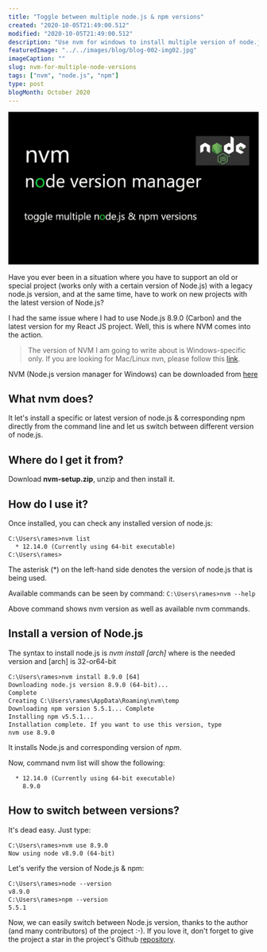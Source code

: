 ```yaml
---
title: "Toggle between multiple node.js & npm versions"
created: "2020-10-05T21:49:00.512"
modified: "2020-10-05T21:49:00.512"
description: "Use nvm for windows to install multiple version of node.js & npm and easily toggle between them"
featuredImage: "../../images/blog/blog-002-img02.jpg"
imageCaption: ""
slug: nvm-for-multiple-node-versions
tags: ["nvm", "node.js", "npm"]
type: post
blogMonth: October 2020
---
```


![blog image](../../images/blog/blog-002-img02.jpg " ")

Have you ever been in a situation where you have to support an old or special project (works only with a certain version of Node.js) with a legacy node.js version, and at the same time, have to work on new projects with the latest version of Node.js?

I had the same issue where I had to use Node.js 8.9.0 (Carbon) and the latest version for my React JS project. Well, this is where NVM comes into the action.

> The version of NVM I am going to write about is Windows-specific only. If you are looking for Mac/Linux nvn, please follow this [link](https://github.com/nvm-sh/nvm).

NVM (Node.js version manager for Windows) can be downloaded from [here](https://github.com/coreybutler/nvm-windows/releases)

## What nvm does?

It let's install a specific or latest version of node.js & corresponding npm directly from the command line and let us switch between different version of node.js.

## Where do I get it from?

Download **nvm-setup.zip**, unzip and then install it.

## How do I use it?

Once installed, you can check any installed version of node.js:

```
C:\Users\rames>nvm list
  * 12.14.0 (Currently using 64-bit executable)
C:\Users\rames>
```

The asterisk (\*) on the left-hand side denotes the version of node.js that is being used.

Available commands can be seen by command:
`C:\Users\rames>nvm --help`

Above command shows nvm version as well as available nvm commands.

## Install a version of Node.js

The syntax to install node.js is _nvm install <version> [arch]_ where <verion> is the needed version and [arch] is 32-or64-bit

```
C:\Users\rames>nvm install 8.9.0 [64]
Downloading node.js version 8.9.0 (64-bit)...
Complete
Creating C:\Users\rames\AppData\Roaming\nvm\temp
Downloading npm version 5.5.1... Complete
Installing npm v5.5.1...
Installation complete. If you want to use this version, type
nvm use 8.9.0
```

It installs Node.js and corresponding version of _npm_.

Now, command nvm list will show the following:

```
  * 12.14.0 (Currently using 64-bit executable)
    8.9.0
```

## How to switch between versions?

It's dead easy. Just type:

```
C:\Users\rames>nvm use 8.9.0
Now using node v8.9.0 (64-bit)
```

Let's verify the version of Node.js & npm:

```
C:\Users\rames>node --version
v8.9.0
C:\Users\rames>npm --version
5.5.1
```

Now, we can easily switch between Node.js version, thanks to the author (and many contributors) of the project :-).
If you love it, don't forget to give the project a star in the project's Github [repository](https://github.com/coreybutler/nvm-windows).
